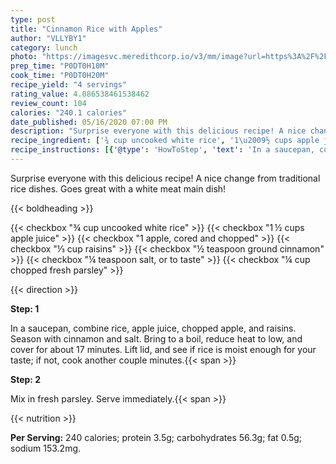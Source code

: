 ```yaml
---
type: post
title: "Cinnamon Rice with Apples"
author: "VLLYBY1"
category: lunch
photo: "https://imagesvc.meredithcorp.io/v3/mm/image?url=https%3A%2F%2Fimages.media-allrecipes.com%2Fuserphotos%2F6631082.jpg"
prep_time: "P0DT0H10M"
cook_time: "P0DT0H20M"
recipe_yield: "4 servings"
rating_value: 4.086538461538462
review_count: 104
calories: "240.1 calories"
date_published: 05/16/2020 07:00 PM
description: "Surprise everyone with this delicious recipe! A nice change from traditional rice dishes. Goes great with a white meat main dish!"
recipe_ingredient: ['¾ cup uncooked white rice', '1\u2009½ cups apple juice', '1 apple, cored and chopped', '⅓ cup raisins', '½ teaspoon ground cinnamon', '¼ teaspoon salt, or to taste', '¼ cup chopped fresh parsley']
recipe_instructions: [{'@type': 'HowToStep', 'text': 'In a saucepan, combine rice, apple juice, chopped apple, and raisins. Season with cinnamon and salt. Bring to a boil, reduce heat to low, and cover for about 17 minutes. Lift lid, and see if rice is moist enough for your taste; if not, cook another couple minutes.\n'}, {'@type': 'HowToStep', 'text': 'Mix in fresh parsley. Serve immediately.\n'}]
---
```


Surprise everyone with this delicious recipe! A nice change from traditional rice dishes. Goes great with a white meat main dish! 

{{< boldheading >}}

{{< checkbox "¾ cup uncooked white rice" >}}
{{< checkbox "1 ½ cups apple juice" >}}
{{< checkbox "1  apple, cored and chopped" >}}
{{< checkbox "⅓ cup raisins" >}}
{{< checkbox "½ teaspoon ground cinnamon" >}}
{{< checkbox "¼ teaspoon salt, or to taste" >}}
{{< checkbox "¼ cup chopped fresh parsley" >}}


{{< direction >}}

**Step: 1**

In a saucepan, combine rice, apple juice, chopped apple, and raisins. Season with cinnamon and salt. Bring to a boil, reduce heat to low, and cover for about 17 minutes. Lift lid, and see if rice is moist enough for your taste; if not, cook another couple minutes.{{< span >}}

**Step: 2**

Mix in fresh parsley. Serve immediately.{{< span >}}

{{< nutrition >}}

**Per Serving:** 240 calories; protein 3.5g; carbohydrates 56.3g; fat 0.5g; sodium 153.2mg.